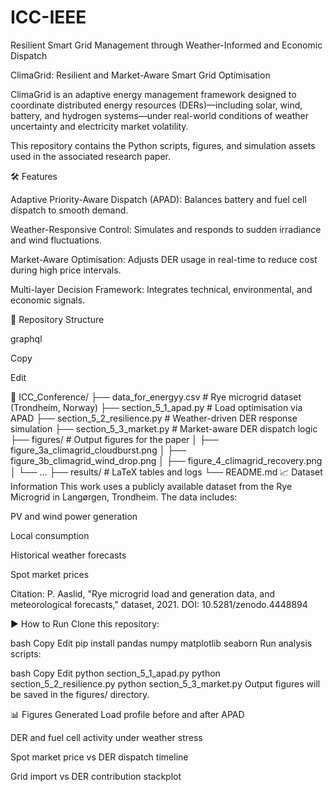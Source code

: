# ICC-IEEE
Resilient Smart Grid Management through Weather-Informed and Economic Dispatch

ClimaGrid: Resilient and Market-Aware Smart Grid Optimisation

ClimaGrid is an adaptive energy management framework designed to coordinate distributed energy resources (DERs)—including solar, wind, battery, and hydrogen systems—under real-world conditions of weather uncertainty and electricity market volatility.

This repository contains the Python scripts, figures, and simulation assets used in the associated research paper.

🛠 Features

Adaptive Priority-Aware Dispatch (APAD): Balances battery and fuel cell dispatch to smooth demand.

Weather-Responsive Control: Simulates and responds to sudden irradiance and wind fluctuations.

Market-Aware Optimisation: Adjusts DER usage in real-time to reduce cost during high price intervals.

Multi-layer Decision Framework: Integrates technical, environmental, and economic signals.

📂 Repository Structure

graphql

Copy

Edit

📁 ICC_Conference/
├── data_for_energyy.csv          # Rye microgrid dataset (Trondheim, Norway)
├── section_5_1_apad.py           # Load optimisation via APAD
├── section_5_2_resilience.py     # Weather-driven DER response simulation
├── section_5_3_market.py         # Market-aware DER dispatch logic
├── figures/                      # Output figures for the paper
│   ├── figure_3a_climagrid_cloudburst.png
│   ├── figure_3b_climagrid_wind_drop.png
│   ├── figure_4_climagrid_recovery.png
│   └── ...
├── results/                      # LaTeX tables and logs
└── README.md
📈 Dataset Information
This work uses a publicly available dataset from the Rye Microgrid in Langørgen, Trondheim. The data includes:

PV and wind power generation

Local consumption

Historical weather forecasts

Spot market prices

Citation:
P. Aaslid, "Rye microgrid load and generation data, and meteorological forecasts," dataset, 2021.
DOI: 10.5281/zenodo.4448894

▶️ How to Run
Clone this repository:


bash
Copy
Edit
pip install pandas numpy matplotlib seaborn
Run analysis scripts:

bash
Copy
Edit
python section_5_1_apad.py
python section_5_2_resilience.py
python section_5_3_market.py
Output figures will be saved in the figures/ directory.

📊 Figures Generated
Load profile before and after APAD

DER and fuel cell activity under weather stress

Spot market price vs DER dispatch timeline

Grid import vs DER contribution stackplot
